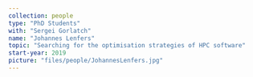 ```yaml
---
collection: people
type: "PhD Students"
with: "Sergei Gorlatch"
name: "Johannes Lenfers"
topic: "Searching for the optimisation strategies of HPC software"
start-year: 2019
picture: "files/people/JohannesLenfers.jpg"
---
```

